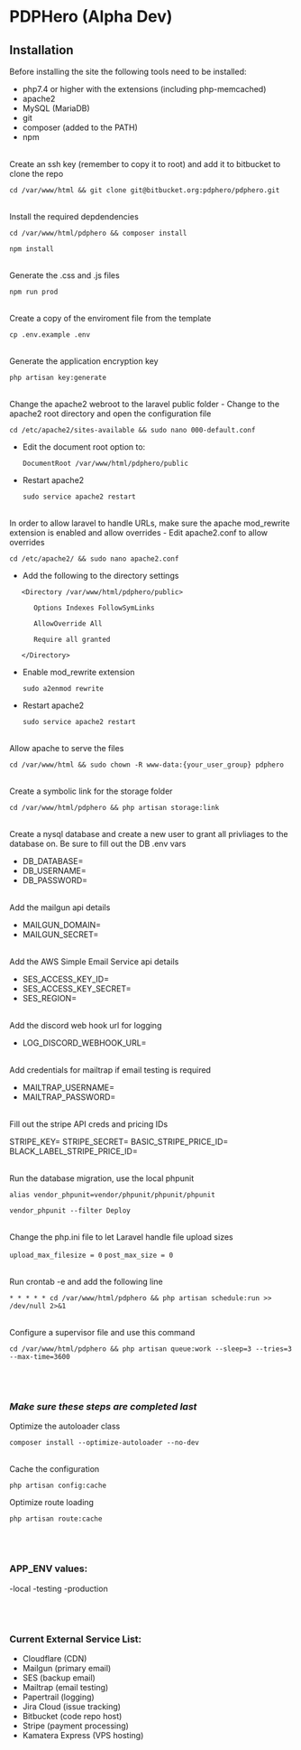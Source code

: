 # PDPHero (Alpha Dev)

## Installation
Before installing the site the following tools need to be installed:
- php7.4 or higher with the extensions (including php-memcached)
- apache2
- MySQL (MariaDB)
- git
- composer (added to the PATH)
- npm

<br/>
Create an ssh key (remember to copy it to root) and add it to bitbucket to clone the repo

`cd /var/www/html && git clone git@bitbucket.org:pdphero/pdphero.git`

<br/>
Install the required depdendencies

`cd /var/www/html/pdphero && composer install`

`npm install`

<br/>
Generate the .css and .js files

`npm run prod`

<br/>
Create a copy of the enviroment file from the template

`cp .env.example .env`

<br/>
Generate the application encryption key

`php artisan key:generate`

<br/>
Change the apache2 webroot to the laravel public folder
- Change to the apache2 root directory and open the configuration file

   `cd /etc/apache2/sites-available && sudo nano 000-default.conf`
- Edit the document root option to:

   `DocumentRoot /var/www/html/pdphero/public`
- Restart apache2

   `sudo service apache2 restart`

<br/>
In order to allow laravel to handle URLs, make sure the apache mod_rewrite extension is enabled and allow overrides
- Edit apache2.conf to allow overrides

   `cd /etc/apache2/ && sudo nano apache2.conf`
- Add the following to the directory settings

```
   <Directory /var/www/html/pdphero/public>

      Options Indexes FollowSymLinks

      AllowOverride All

      Require all granted

   </Directory>
```

- Enable mod_rewrite extension

   `sudo a2enmod rewrite`
- Restart apache2

   `sudo service apache2 restart`

<br/>
Allow apache to serve the files

`cd /var/www/html && sudo chown -R www-data:{your_user_group} pdphero`

<br/>
Create a symbolic link for the storage folder

`cd /var/www/html/pdphero && php artisan storage:link`

<br/>
Create a nysql database and create a new user to grant all privliages to the database on. Be sure to fill out the DB .env vars

- DB_DATABASE=
- DB_USERNAME=
- DB_PASSWORD=

<br/>
Add the mailgun api details

- MAILGUN_DOMAIN=
- MAILGUN_SECRET=

<br/>
Add the AWS Simple Email Service api details

- SES_ACCESS_KEY_ID=
- SES_ACCESS_KEY_SECRET=
- SES_REGION=

<br/>
Add the discord web hook url for logging

- LOG_DISCORD_WEBHOOK_URL=

<br/>
Add credentials for mailtrap if email testing is required

- MAILTRAP_USERNAME=
- MAILTRAP_PASSWORD=

<br/>
Fill out the stripe API creds and pricing IDs

STRIPE_KEY=
STRIPE_SECRET=
BASIC_STRIPE_PRICE_ID=
BLACK_LABEL_STRIPE_PRICE_ID=

<br/>
Run the database migration, use the local phpunit

`alias vendor_phpunit=vendor/phpunit/phpunit/phpunit`

`vendor_phpunit --filter Deploy`

<br/>
Change the php.ini file to let Laravel handle file upload sizes

`upload_max_filesize = 0`
`post_max_size = 0`

<br/>
Run crontab -e and add the following line

`* * * * * cd /var/www/html/pdphero && php artisan schedule:run >> /dev/null 2>&1`

<br/>
Configure a supervisor file and use this command

`cd /var/www/html/pdphero && php artisan queue:work --sleep=3 --tries=3 --max-time=3600`

<br/><br/>
### _Make sure these steps are completed last_ 

Optimize the autoloader class

   `composer install --optimize-autoloader --no-dev`

<br/>
Cache the configuration

   `php artisan config:cache`


Optimize route loading

   `php artisan route:cache`

<br/><br/>
### APP_ENV values:
-local
-testing
-production

<br/><br/>
### Current External Service List:
- Cloudflare (CDN)
- Mailgun (primary email)
- SES (backup email)
- Mailtrap (email testing)
- Papertrail (logging)
- Jira Cloud (issue tracking)
- Bitbucket (code repo host)
- Stripe (payment processing)
- Kamatera Express (VPS hosting)